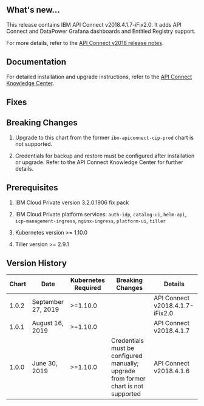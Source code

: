 ## What's new...
This release contains IBM API Connect v2018.4.1.7-iFix2.0.  It adds API Connect and DataPower Grafana dashboards and Entitled Registry support.

For more details, refer to the [API Connect v2018 release notes](https://www.ibm.com/support/knowledgecenter/en/SSMNED_2018/com.ibm.apic.overview.doc/overview_whatsnew.html).

## Documentation
For detailed installation and upgrade instructions, refer to the [API Connect Knowledge Center](https://www.ibm.com/support/knowledgecenter/en/SSMNED_2018/com.ibm.apic.install.doc/installing_icp.html).

## Fixes

## Breaking Changes

1. Upgrade to this chart from the former `ibm-apiconnect-cip-prod` chart is not supported.

2. Credentials for backup and restore must be configured after installation or upgrade. Refer to the API Connect Knowledge Center for further details.

## Prerequisites

1. IBM Cloud Private version 3.2.0.1906 fix pack

2. IBM Cloud Private platform services: `auth-idp`, `catalog-ui`, `helm-api`, `icp-management-ingress`, `nginx-ingress`, `platform-ui`, `tiller`

3. Kubernetes version >= 1.10.0

4. Tiller version >= 2.9.1

## Version History

| Chart | Date                | Kubernetes Required | Breaking Changes                                                                    | Details                         |
| ----- | ------------------- | ------------------- | ----------------------------------------------------------------------------------- | ------------------------------- |
| 1.0.2 | September 27, 2019  | >=1.10.0            |                                                                                     | API Connect v2018.4.1.7-iFix2.0 |
| 1.0.1 | August 16, 2019     | >=1.10.0            |                                                                                     | API Connect v2018.4.1.7         |
| 1.0.0 | June 30, 2019       | >=1.10.0            | Credentials must be configured manually; upgrade from former chart is not supported | API Connect v2018.4.1.6         |